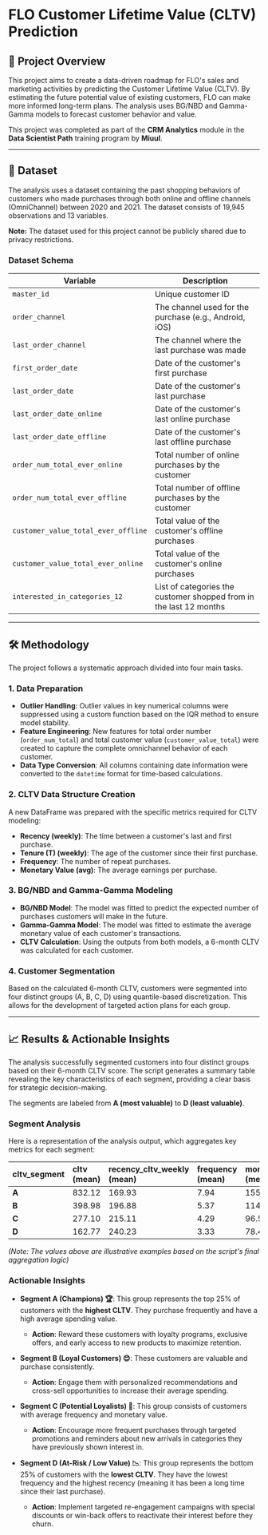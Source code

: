 # FLO Customer Lifetime Value (CLTV) Prediction

## 📝 Project Overview

This project aims to create a data-driven roadmap for FLO's sales and marketing activities by predicting the Customer Lifetime Value (CLTV). By estimating the future potential value of existing customers, FLO can make more informed long-term plans. The analysis uses BG/NBD and Gamma-Gamma models to forecast customer behavior and value.

This project was completed as part of the **CRM Analytics** module in the **Data Scientist Path** training program by **Miuul**.

***

## 💾 Dataset

The analysis uses a dataset containing the past shopping behaviors of customers who made purchases through both online and offline channels (OmniChannel) between 2020 and 2021. The dataset consists of 19,945 observations and 13 variables.

**Note:** The dataset used for this project cannot be publicly shared due to privacy restrictions.

### Dataset Schema

| Variable                              | Description                                                    |
| ------------------------------------- | -------------------------------------------------------------- |
| `master_id`                           | Unique customer ID                                             |
| `order_channel`                       | The channel used for the purchase (e.g., Android, iOS)         |
| `last_order_channel`                  | The channel where the last purchase was made                   |
| `first_order_date`                    | Date of the customer's first purchase                          |
| `last_order_date`                     | Date of the customer's last purchase                           |
| `last_order_date_online`              | Date of the customer's last online purchase                    |
| `last_order_date_offline`             | Date of the customer's last offline purchase                   |
| `order_num_total_ever_online`         | Total number of online purchases by the customer               |
| `order_num_total_ever_offline`        | Total number of offline purchases by the customer              |
| `customer_value_total_ever_offline`   | Total value of the customer's offline purchases                |
| `customer_value_total_ever_online`    | Total value of the customer's online purchases                 |
| `interested_in_categories_12`         | List of categories the customer shopped from in the last 12 months |

***

## 🛠️ Methodology

The project follows a systematic approach divided into four main tasks.

### 1. Data Preparation
* **Outlier Handling**: Outlier values in key numerical columns were suppressed using a custom function based on the IQR method to ensure model stability.
* **Feature Engineering**: New features for total order number (`order_num_total`) and total customer value (`customer_value_total`) were created to capture the complete omnichannel behavior of each customer.
* **Data Type Conversion**: All columns containing date information were converted to the `datetime` format for time-based calculations.

### 2. CLTV Data Structure Creation
A new DataFrame was prepared with the specific metrics required for CLTV modeling:
* **Recency (weekly)**: The time between a customer's last and first purchase.
* **Tenure (T) (weekly)**: The age of the customer since their first purchase.
* **Frequency**: The number of repeat purchases.
* **Monetary Value (avg)**: The average earnings per purchase.

### 3. BG/NBD and Gamma-Gamma Modeling
* **BG/NBD Model**: The model was fitted to predict the expected number of purchases customers will make in the future.
* **Gamma-Gamma Model**: The model was fitted to estimate the average monetary value of each customer's transactions.
* **CLTV Calculation**: Using the outputs from both models, a 6-month CLTV was calculated for each customer.

### 4. Customer Segmentation
Based on the calculated 6-month CLTV, customers were segmented into four distinct groups (A, B, C, D) using quantile-based discretization. This allows for the development of targeted action plans for each group.

***

## 📈 Results & Actionable Insights

The analysis successfully segmented customers into four distinct groups based on their 6-month CLTV score. The script generates a summary table revealing the key characteristics of each segment, providing a clear basis for strategic decision-making.

The segments are labeled from **A (most valuable)** to **D (least valuable)**.

### Segment Analysis

Here is a representation of the analysis output, which aggregates key metrics for each segment:

| cltv_segment | cltv (mean) | recency_cltv_weekly (mean) | frequency (mean) | monetary_cltv_avg (mean) | count |
| :--- | :--- | :--- | :--- | :--- | :--- |
| **A** | 832.12 | 169.93 | 7.94 | 155.61 | 3087 |
| **B** | 398.98 | 196.88 | 5.37 | 114.28 | 3086 |
| **C** | 277.10 | 215.11 | 4.29 | 96.53 | 3087 |
| **D** | 162.77 | 240.23 | 3.33 | 78.49 | 3086 |

*(Note: The values above are illustrative examples based on the script's final aggregation logic)*

### Actionable Insights
* **Segment A (Champions) 🏆**: This group represents the top 25% of customers with the **highest CLTV**. They purchase frequently and have a high average spending value.
    * **Action**: Reward these customers with loyalty programs, exclusive offers, and early access to new products to maximize retention.

* **Segment B (Loyal Customers) 😊**: These customers are valuable and purchase consistently.
    * **Action**: Engage them with personalized recommendations and cross-sell opportunities to increase their average spending.

* **Segment C (Potential Loyalists) 🤔**: This group consists of customers with average frequency and monetary value.
    * **Action**: Encourage more frequent purchases through targeted promotions and reminders about new arrivals in categories they have previously shown interest in.

* **Segment D (At-Risk / Low Value) 📉**: This group represents the bottom 25% of customers with the **lowest CLTV**. They have the lowest frequency and the highest recency (meaning it has been a long time since their last purchase).
    * **Action**: Implement targeted re-engagement campaigns with special discounts or win-back offers to reactivate their interest before they churn.
